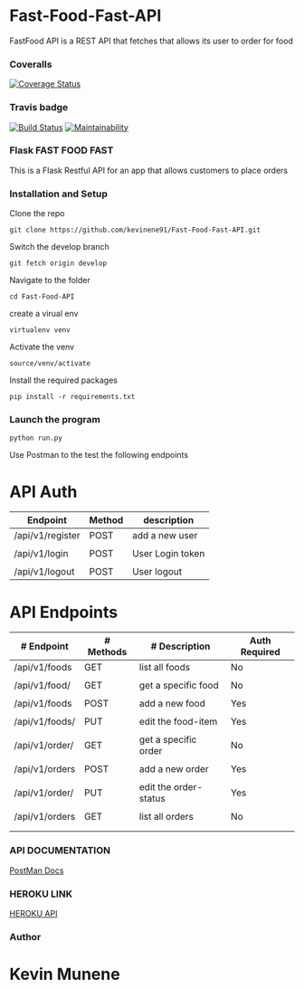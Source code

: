 
# Fast-Food-Fast-API 
FastFood API is a REST API that fetches that allows its user to order for food
### Coveralls 
[![Coverage Status](https://coveralls.io/repos/github/kevinene91/Fast-Food-Fast-API/badge.svg?branch=develop )](https://coveralls.io/github/kevinene91/Fast-Food-Fast-API?branch=develop )
### Travis badge 
[![Build Status](https://travis-ci.org/kevinene91/Fast-Food-Fast-API.svg?branch=develop)](https://travis-ci.org/kevinene91/Fast-Food-Fast-API)
[![Maintainability](https://api.codeclimate.com/v1/badges/67c0f234dca2f9a3bd78/maintainability)](https://codeclimate.com/github/kevinene91/Fast-Food-Fast-API/maintainability)

### Flask FAST FOOD FAST
This is a Flask Restful API for an app that allows customers to place orders 

### Installation and Setup 
Clone the repo 

`git clone https://github.com/kevinene91/Fast-Food-Fast-API.git`

Switch the develop branch 

`git fetch origin develop`

Navigate to the folder 

`cd Fast-Food-API`

create a virual env 

`virtualenv venv`

Activate the venv 

`source/venv/activate`

Install the required packages 

`pip install -r requirements.txt`

### Launch the program 

`python run.py`

Use Postman to the test the following endpoints 

# API Auth


|Endpoint          |   Method   | description         |
|  ------------    | ---------- |  -----------------  |
|/api/v1/register  |   POST     | add  a new user     |
|                  |            |                     |
|/api/v1/login     |   POST     |User Login token     |
|                  |            |                     | 
|/api/v1/logout    |   POST     | User logout         |

# API Endpoints

|   # Endpoint     |  # Methods | # Description       |Auth Required |
|   -----------    | ---------- | -----------------   | ------------ |
|/api/v1/foods     |   GET      |  list all foods     |    No        |
|                  |            |                     |              | 
|/api/v1/food/<id> |   GET      | get a specific food |    No        |
|                  |            |                     |              |
|/api/v1/foods     |   POST     | add  a new food     |    Yes       |
|                  |            |                     |              |
|/api/v1/foods/<id>|   PUT      |edit the food-item   |    Yes       |
|                  |            |                     |              |
|/api/v1/order/<id>|   GET      | get a specific order|    No        |
|                  |            |                     |              |
|/api/v1/orders    |   POST     | add  a new order    |    Yes       |
|                  |            |                     |              |
|/api/v1/order/<id>|   PUT      |edit the order-status|    Yes       |
|                  |            |                     |              |
|/api/v1/orders    |   GET      |  list all orders    |    No        |
|                  |            |                     |              | 
|                  |            |                     |              |

### API DOCUMENTATION 

[PostMan Docs](https://documenter.getpostman.com/view/2464061/RWaPt6BA)

### HEROKU LINK
[HEROKU API](https://fast-food-place-api-heroku.herokuapp.com/)

### Author 

# Kevin Munene